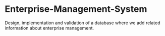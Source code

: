 # Enterprise-Management-System
Design, implementation and validation of a database where we add related information about enterprise management.
